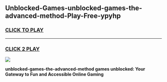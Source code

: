 
## Unblocked-Games-unblocked-games-the-advanced-method-Play-Free-ypyhp
<h3>
<a href="https://premium76.site?title=unblocked-games-the-advanced-method&ref=21A">CLICK TO PLAY</a></h3>
<hr>

<h3>
<a href="https://premium76.site?title=unblocked-games-the-advanced-method&ref=21A">CLICK 2 PLAY</a>
  
</h3>

<a href="https://premium76.site?title=unblocked-games-the-advanced-method&ref=21A"><img src="https://clearcache.store/games.png"></a>


**unblocked-games-the-advanced-method games unblocked: Your Gateway to Fun and Accessible Online Gaming**
